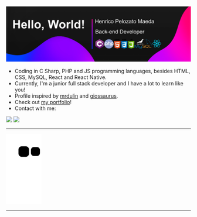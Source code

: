 ![WELCOME](https://github.com/henricomaeda/henricomaeda/blob/main/welcome.jpg)

- Coding in C Sharp, PHP and JS programming languages, besides HTML, CSS, MySQL, React and React Native.
- Currently, I'm a junior full stack developer and I have a lot to learn like you!
- Profile inspired by [mrdulin](https://github.com/mrdulin) and [giossaurus](https://github.com/giossaurus).
- Check out [my portfolio](https://www.linkedin.com/in/henricomaeda)!
- Contact with me:

<a href="https://www.linkedin.com/in/henricomaeda" target="_blank"><img src="https://img.shields.io/badge/-LinkedIn-%230077B5?style=for-the-badge&logo=linkedin&logoColor=white" target="_blank"></a>
<a href="mailto:henrico.maeda@gmail.com"><img src="https://img.shields.io/badge/Gmail-D14836?style=for-the-badge&logo=gmail&logoColor=white" target="_blank"></a>

<hr />

![Snake animation](https://github.com/henricomaeda/henricomaeda/blob/output/github-contribution-grid-snake.svg)

<hr /> 
